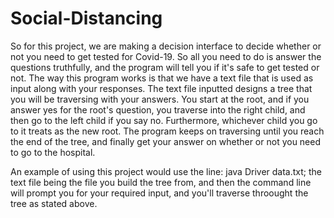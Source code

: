 # Social-Distancing
So for this project, we are making a decision interface to decide whether or not you need to get tested for Covid-19. So all you need to do is answer the questions truthfully, and the program will tell you if it's safe to get tested or not. The way this program works is that we have a text file that is used as input along with your responses. The text file inputted designs a tree that you will be traversing with your answers. You start at the root, and if you answer yes for the root's question, you traverse into the right child, and then go to the left child if you say no. Furthermore, whichever child you go to it treats as the new root. The program keeps on traversing until you reach the end of the tree, and finally get your answer on whether or not you need to go to the hospital. 

An example of using this project would use the line: java Driver data.txt; the text file being the file you build the tree from, and then the command line will prompt you for your required input, and you'll traverse throought the tree as stated above. 
